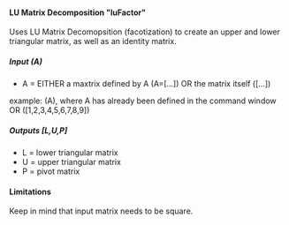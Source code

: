 #### LU Matrix Decomposition "luFactor"
Uses LU Matrix Decomopsition (facotization) to create an upper and lower triangular matrix, as well as an identity matrix.

##### Input (A)
* A = EITHER a maxtrix defined by A (A=[...]) OR the matrix itself ([...])

example: (A), where A has already been defined in the command window OR ([1,2,3,4,5,6,7,8,9])

##### Outputs [L,U,P]
* L = lower triangular matrix
* U = upper triangular matrix
* P = pivot matrix

#### Limitations
Keep in mind that input matrix needs to be square.
